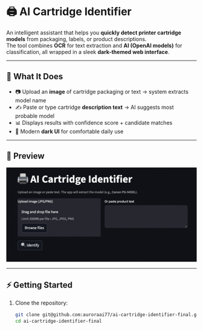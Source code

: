 # 🖨️ AI Cartridge Identifier

An intelligent assistant that helps you **quickly detect printer cartridge models** from packaging, labels, or product descriptions.  
The tool combines **OCR** for text extraction and **AI (OpenAI models)** for classification, all wrapped in a sleek **dark-themed web interface**.  

---

## 🔑 What It Does
- 📷 Upload an **image** of cartridge packaging or text → system extracts model name  
- ✍️ Paste or type cartridge **description text** → AI suggests most probable model  
- 📊 Displays results with confidence score + candidate matches  
- 🌙 Modern **dark UI** for comfortable daily use  

---

## 📸 Preview
![AI Cartridge Identifier](ai-cartridge-identifier.png)

---

## ⚡ Getting Started

1. Clone the repository:
   ```bash
   git clone git@github.com:auroraai77/ai-cartridge-identifier-final.git
   cd ai-cartridge-identifier-final
